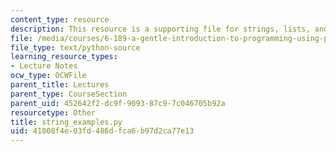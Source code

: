 ```yaml
---
content_type: resource
description: This resource is a supporting file for strings, lists, and list comprehensions.
file: /media/courses/6-189-a-gentle-introduction-to-programming-using-python-january-iap-2011/41008f4e03fd486dfca6b97d2ca77e13_string_examples.py
file_type: text/python-source
learning_resource_types:
- Lecture Notes
ocw_type: OCWFile
parent_title: Lectures
parent_type: CourseSection
parent_uid: 452642f2-dc9f-9093-87c9-7c046705b92a
resourcetype: Other
title: string_examples.py
uid: 41008f4e-03fd-486d-fca6-b97d2ca77e13
---
```


